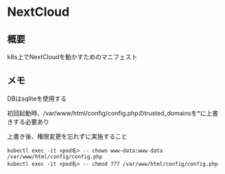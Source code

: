 # NextCloud

## 概要
k8s上でNextCloudを動かすためのマニフェスト

## メモ
DBはsqliteを使用する

初回起動時、/var/www/html/config/config.phpのtrusted_domainsを*に上書きする必要あり

上書き後、権限変更を忘れずに実施すること
```
kubectl exec -it <pod名> -- chown www-data:www-data /var/www/html/config/config.php
kubectl exec -it <pod名> -- chmod 777 /var/www/html/config/config.php
```
